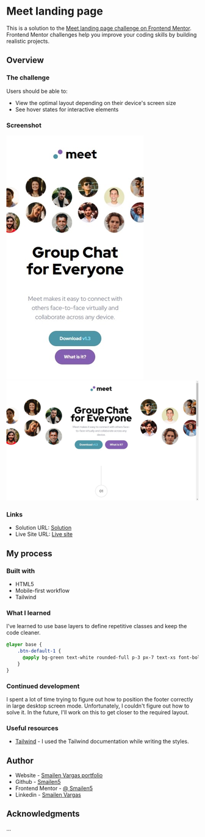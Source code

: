 # Meet landing page

This is a solution to the [Meet landing page challenge on Frontend Mentor](https://www.frontendmentor.io/challenges/meet-landing-page-rbTDS6OUR). Frontend Mentor challenges help you improve your coding skills by building realistic projects. 


## Overview

### The challenge

Users should be able to:

- View the optimal layout depending on their device's screen size
- See hover states for interactive elements

### Screenshot

![smartphone](./screenshot/smartphone.jpeg)
![desktop](./screenshot/desktop.jpeg)


### Links

- Solution URL: [Solution](https://github.com/Smailen5/Frontend-Mentor-Challenge/tree/main/meet-landing-page-main)
- Live Site URL: [Live site](https://smailen5.github.io/Frontend-Mentor-Challenge/meet-landing-page-main/)

## My process

### Built with

- HTML5
- Mobile-first workflow
- Tailwind


### What I learned

I've learned to use base layers to define repetitive classes and keep the code cleaner.

```css
@layer base {
    .btn-default-1 {
      @apply bg-green text-white rounded-full p-3 px-7 text-xs font-bold;
    }
}
```


### Continued development

I spent a lot of time trying to figure out how to position the footer correctly in large desktop screen mode. Unfortunately, I couldn't figure out how to solve it. In the future, I'll work on this to get closer to the required layout.


### Useful resources

- [Tailwind](https://tailwindcss.com/docs/installation) - I used the Tailwind documentation while writing the styles.


## Author

- Website - [Smailen Vargas portfolio](https://smailenvargas.com/)
- Github - [Smailen5](https://github.com/Smailen5)
- Frontend Mentor - [@ Smailen5](https://www.frontendmentor.io/profile/Smailen5)
- Linkedin - [Smailen Vargas](https://www.linkedin.com/in/smailen-vargas/)


## Acknowledgments

...